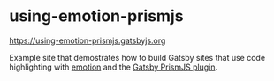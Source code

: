 # using-emotion-prismjs

https://using-emotion-prismjs.gatsbyjs.org

Example site that demostrates how to build Gatsby sites
that use code highlighting with [emotion](https://emotion.sh/) and the [Gatsby PrismJS plugin](https://github.com/gatsbyjs/gatsby/tree/master/packages/gatsby-remark-prismjs).